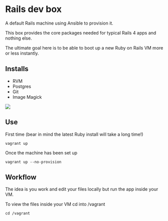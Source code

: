 # Rails dev box

A default Rails machine using Ansible to provision it. 

This box provides the core packages needed for typical Rails 4 apps and nothing else.

The ultimate goal here is to be able to boot up a new Ruby on Rails VM more or less instantly.

## Installs

+ RVM
+ Postgres
+ Git
+ Image Magick

![](https://dl.dropboxusercontent.com/u/6475135/rails-dev-box.png)

## Use

First time (bear in mind the latest Ruby install will take a long time!)

```
vagrant up
```

Once the machine has been set up

```
vagrant up --no-provision
```

## Workflow

The idea is you work and edit your files locally but run the app inside your VM.

To view the files inside your VM cd into /vagrant

```
cd /vagrant
```
